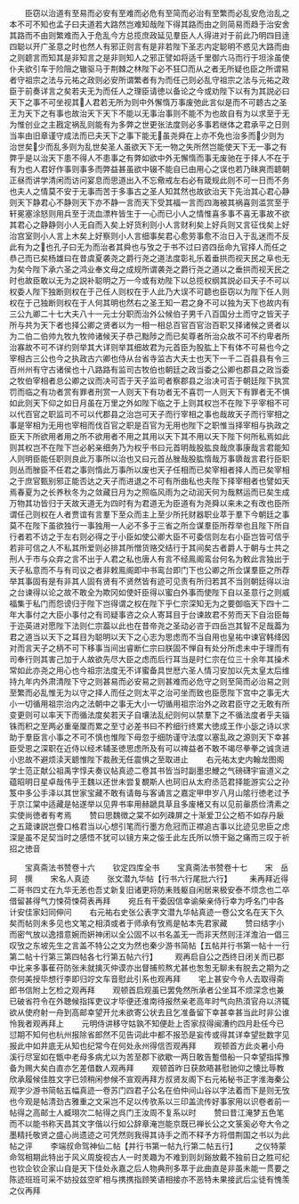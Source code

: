 <!-- { "loadSidebar": true } -->
　　臣窃以治道有至易而必安有至难而必危有至简而必治有至繁而必乱安危治乱之本不可不知也孟子曰夫道若大路然岂难知哉陛下得其路而由之则简易而趋于治安舍其路而不由则繁难而入于危乱今方总揽庶政延见羣臣人人得进对于前此乃明四目逹四聪以开广圣意之时也然人有邪正则言有是非若陛下圣志内定聪明不惑见大路而由之则聼言而知其是非知言之是非则知人之邪正譬如将适千里御六马而行于坦涂虽使仆夫欲引车于险阻之辙驱马于荆棘之林陛下必不狂□而从之者无所疑也臣之所谓易者守祖宗之法与元祐之政则必安所谓繁者有为而任己则必乱守祖宗之法与元祐之政臣于前奏详言之矣若夫无为而任人之理臣请徳以备论之今或劝陛下以有为其説必曰天下之事不可坐视其人君若无所为则中外懈惰万事废弛此言似是而不可聼古之圣王为天下之有事也故治天下天下不能以无事治事则不能不为也故自有为以求至于无为惟创业之主戡定祸乱则能有为多弊之世更张法度则必多事若继体之君承平之日则当率由旧章谨守成法而已夫天下之事下能无虽尧舜在上亦不免也治多而少则为治世矣少而乱多则为乱世矣圣人虽欲天下无一物之失所然岂能使天下无一事之有弊乎是以治天下患不得人不患事之有弊如欲中外无懈惰而事无废驰在于择人不在于有为也人君好作事则事多而弊益甚虽欲中辍不能自已由用心之误也若乃昧爽而聼朝正昼而讲学清闲而访问宴息而思道出入不忘儆戒左右必有箴规此则不可一日而不务也夫人之情莫不安于无事而苦于多事古之圣人知其然也故欲治天下先治其心君心静则天下静君心不静则天下亦不静一言而天下受其福一言而四海被其祸喜则滥赏至于轩冕塞涂怒则用兵至于流血漂杵皆生于一心而已小人之情惟喜多事不喜无事故不欲其君心之静静则小人无自而入矣上好货利则小人言财利矣上好兵则又言征伐矣上好治宫室则小人言上木矣上好察则小人言细事矣君心愈劳事愈不治日入于乱迷而不反此有为之也孔子曰无为而治者其舜也与攷之于书不过曰咨四岳命九官择人而任之恭己而已矣杨雄曰在昔虞夏袭尧之爵行尧之道法度彰礼乐着垂拱而视天民之阜也无为矣今陛下承六圣之鸿业奉文母之成规所谓袭尧之爵行尧之道以之垂拱而视天民之时也故臣敢以无为之説补聪明之万一今或有劝陛下以总揽权纲其説必曰天子不可以权委人陛下独断则权在于己任人则权在于人此乃大误不可聼也臣窃以为陛下任人则权在于己独断则权在于人何其明也然右之圣王知一君之身不可以独为天下也故内有三公九卿二十七大夫八十一元士分职而治外公候伯子男千八百国分土而守之皆天子所与共为天下者也择公卿之贤者以为一相一相总百官百官治百职又择诸候之贤者以为二伯二伯帅九牧九牧帅诸候天子恭己黜陟之而已矣尊者所治众故不可不约卑者所治寡故不可不详约则举其大详则举其细故君为元首臣为股肱上下有体不可易也今之宰相古三公也今之执政古六卿也侍从台省寺监古大夫士也天下一千二百县县有令三百州州有守古诸侯也十八路路有监司古牧伯也朝廷之政当委之公卿也郡县之政当委之牧伯宰相者总公卿之议而决可否于天子监司者察郡县之治决可否于朝廷陛下执赏罚而临之有功者赏有罪者刑赏一人则天下有功者无不喜罚一人则天下有罪者无不惧如此则天下仰之如日月虽在万里之外如陛下临之于上则其权岂不在陛下乎宰相不可以代百官之职监司不可以代郡县之治岂可天子而行宰相之事也哉故天子而行宰相之事是宰相为无用也宰相而伐百官之职是百官为无用也陛下之职惟当择宰相与执政之臣天下所欲用者用之所不欲用者不用之其用以天下其不用以天下陛下何所私焉如此则其权岂不在陛下岂必躬亲细务乃为权乎书曰元首明哉股肱良哉庶事康哉言君能知人则明臣能任职则良此万事所以治也又曰元首丛脞哉股肱惰哉万事隳哉言君行臣职则丛而脞臣不任君之事则惰此万事所以废也天子任相而已矣宰相者择人而已矣宰相之于庶官甄别邪正能否达之天子而进退之不可有所曲私也夫陛下择宰相者也譬如天焉春夏为之长养秋冬为之敛藏日月为之照临风雨为之动润天何为哉黙运而已矣生成万物其功皆归于天故天道无为四时有为君道无为臣道有为尧舜以来未之有改也臣所谓任己则权在人者贾谊有言羣下至众而主上至少所托财器职业萃于羣下今朝廷之事莫不在陛下虽欲独行一事独用一人必不多于三省之所佥谋羣臣所荐举也且陛下所自行者若不访之于左右则必得之于小臣如使公卿大臣不可委信则左右小臣岂皆可信乎若非可信之人不私其所爱则必排其所憎货赂交结行于其间矣古者爵人于朝与士共之刑人于市与众弃之言不出于人君之私也唐人有言不经鳯阁鸾台何名为敕此言独出于天子私意而不与有司议之者非敕鳯阁即中书鸾台即门下也公卿之所佥谋羣臣之所荐举其事固有是有非其人固有贤有不贤然皆有迹可见责有所归若其不当则朝廷得以治之台谏得以论之故不敢全为欺冈如使奸臣得以蜜白外事而使陛下自以圣意行之则威福集于私门而怨谤归于陛下岂得谓之权在陛下乎仁宗深知无为之要御临天下四十二年大事付之大臣小事付之有司疑事咨之众人寄耳目于台谏故君不劳而天下自治臣每于迩英进对愿陛下法则仁宗葢以此也在昔帝尧之圣动必咨于四岳岂其智不足哉葢为君之道当以天下之耳目为聪明以天下之心志为思虑而不当自用也皇祐中谏官韩绛因对而言天子之柄不可下移事当间出睿断仁宗曰朕固不惮自有处分所虑未中于理而有司奉行则其害己加于人故欲先尽大臣之虑而后行耳当是时仁宗在位三十余年其操术常如此亦尧之用心也今祖宗法度无不详蜜备具世厯六圣人情习安加以先太皇太后维持九年内外肃清陛下守之则甚易而必安易之则甚难而必危守之则至简而必治易之则至繁而必乱惟无为以守之择人而任之则太平之治可坐而致也臣愿陛下宫中之事无大小一切循用祖宗治内之法朝中之事无大小一切循用祖宗治外之政君臣守之无敢有所变更则可以率天下而循法度矣若天子自壤法乱纪则何以禁羣下之不循法度者乎夫锱铢而积之至两必重毫厘而累之至寸必差书曰不矜细行终累大徳成王作小毖之诗以求助于羣臣言小事之不可不慎也惟陛下毋忽于细防谨守法度以塞乱政之源则天下幸甚臣受恩之深职在近侍以经术辅圣徳思虑所及有可以禆益者不敢不竭尽拳拳之诚贪进小忠故不避烦渎天聼惟陛下裁赦无任震惧之至取进止
　　右元祐太史内翰龙图阁学士范正献公祖禹字惇夫奏议帖真迹二卷其书皆当时副墨忠鯾之气磅礴宇宙道义之蕴昭明日星卓哉伟乎王魏以还世未尝复覩斯人也珂旧从太府丞范君择能游实公之孙笈中多公手泽以其世家宝藏不敢有请毎与客诵言之嘉定甲申岁八月山隂行徳老过予于京江棠中适藏是帖遂举以见畀书率用赫蹏具草且多废楮又有以见前軰质俭清素之实使尚徳者有考焉
　　赞曰思魏徴之棠不如列疎屏之十渐爱卫公之栢不如存丹扆之五箴谏説岂誊口格君当以心想引笔而行墨方危冠而正襟追古事以比迹见忠臣之虑深是虽不足契当时之感悟不犹可以镜方来之侫壬此左氏所以愤干谿之痛而三叹于祈招之徳音






　　宝真斋法书赞卷十六
　　钦定四库全书
　　宝真斋法书赞卷十七
　　宋　岳珂　撰
　　宋名人真迹
　　张文潜九华帖【行书六行尾批六行】
　　耒再拜近得二哥书四丈在九华无恙也吾丈新复旧诸更将防耒贱躯自闲居来极安泰不烦念也二卒借留甚得气力悚荷悚荷表再拜
　　宛丘有干委因信幸谕柴亲侍行幸为呼名门中各计安佳家妇同伸问
　　右元祐右史张公表字文潜九华帖真迹一卷公文名在天下久矣而帖则未多见也文笔之相湏或者于师承有攷焉是帖本先君家藏
　　赞曰结字小而密气放以逸措意婉而姸神闭以全公固不以书名盖无一而非天然则汪洋澹泊一倡三叹攷之东坡先生之言盖不特公之文为然也秦少游书简帖【五帖并行书第一帖十一行第二帖十行第三第四帖各七行第五帖六行】
　　观再启自公之西终日闭关而已郡中比来多事萑苻防张未就擒灭仲谟亦出督捕煎熬尤甚也怱怱无聊未有脱去之期为之奈何美授毕想行李即归竚文车音慰此引系也观再拜
　　宅上甚安今令人去取得斋郎书信附上乞检之观再拜
　　观顿首启观虽已罢免然所承者公坐耳不烦深念也兼已破省符令在外聴候指挥吏议才毕便还淮南待报然亲老高年时气向热湏官舟以济辄欲从使府射一舟到高邮幸望开允未欲寄公状去且乞准备留下幸甚幸甚当此时非公谁怜我者观再拜上
　　元明侍讲移守姑孰不知便赴上否家叔得闽漕约四月赴任今已愆期不知何也杭州报除省郎然不见告词此中都不报恐是妄传或得其详幸望批数字见报此中如井底无从知也纪常今在何处永州得信否观再拜
　　观顿首方此炎暑小舟溪行尽室如在甑中老母多病尤以为苦至郡下欲歇一两日敢告蹔借船一只幸望指挥豫备为赐大矣白直亦乞差借数人观再拜
　　观顿首昨日获款晤甚慰驰仰之懐比辱教欣承履候佳胜文字已领稍闲参候不宣观再拜方叔贤友阁下右元祐秘书正字淮海秦公观字少游书简帖五幅真迹一卷苏门四君子公名在伯仲间山谷以字法着而下是则无攷也今观是帖清劲古雅重之文采岂不足以传欤系以三印盖流传好事家用以识卷者前一帖得之高邮士人臧珝次二帖得之呉门王汝周不复系以时
　　赞曰昔江淹梦五色笔而不以能书称天昌其文字偕以行如公辞章淹岂能京既已禅长公之文箓奚必夸大令之墨精托敬贤之盛心尚遗迹之可凭然则我得其诗手之而不释予方将借荆国之书以为此帖之评
　　李端叔命驾神仙二帖【并行书第一帖九行第二帖五行】
　　之仪特蒙命驾相期此特出于风义周旋视古人一时羙趣为不难到则剡谿放戴不独前日之胜可纪也钦企钦企家山自是天下佳处永嘉之后人物典刑多萃于此曲直是非虽未能一贯要之陈迹班班可采不妨投兹空旷相与携携指顾笑语相接亦不恶特未果接武后尘徒有愧羡之仪再拜
